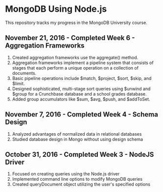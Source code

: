 # MongoDB Using Node.js

This repository tracks my progress in the MongoDB University course.

## November 21, 2016 - Completed Week 6 - Aggregation Frameworks
1. Created aggregation frameworks use the aggregate() method. 
2. Aggregation frameworks implement a pipeline system that consists of stages that each perform a unique operation on a collection of documents.
3. Basic pipeline operations include $match, $project, $sort, $skip, and $limit.
4. Designed sophisticated, multi-stage sort queries using $unwind and $group for a Crunchbase database and a school grades database.
5. Added group accumulators like $sum, $avg, $push, and $addToSet.

## November 7, 2016 - Completed Week 4 - Schema Design
1. Analyzed advantages of normalized data in relational databases
2. Studied database design in Mongo without using design schema

## October 31, 2016 - Completed Week 3 - NodeJS Driver
1. Focused on creating queries using the Node.js driver
2. Implemented command line options to modify MongoDB queries
3. Created queryDocument object utilizing the user's specified options


